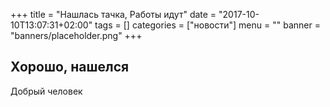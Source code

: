 +++
title = "Нашлась тачка, Работы идут"
date = "2017-10-10T13:07:31+02:00"
tags = []
categories = ["новости"]
menu = ""
banner = "banners/placeholder.png"
+++

## Хорошо, нашелся
Добрый человек
